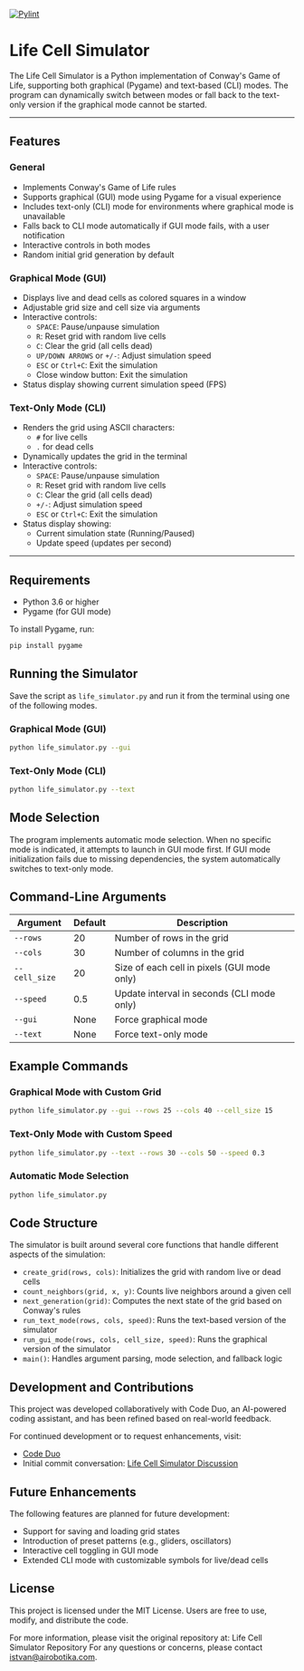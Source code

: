 [![Pylint](https://github.com/mazewalker/lifesim/actions/workflows/pylint.yml/badge.svg)](https://github.com/mazewalker/lifesim/actions/workflows/pylint.yml)

# Life Cell Simulator

The Life Cell Simulator is a Python implementation of Conway's Game of Life, supporting both graphical (Pygame) and text-based (CLI) modes. The program can dynamically switch between modes or fall back to the text-only version if the graphical mode cannot be started.

---

## Features

### General

- Implements Conway's Game of Life rules
- Supports graphical (GUI) mode using Pygame for a visual experience
- Includes text-only (CLI) mode for environments where graphical mode is unavailable
- Falls back to CLI mode automatically if GUI mode fails, with a user notification
- Interactive controls in both modes
- Random initial grid generation by default

### Graphical Mode (GUI)

- Displays live and dead cells as colored squares in a window
- Adjustable grid size and cell size via arguments
- Interactive controls:
  - `SPACE`: Pause/unpause simulation
  - `R`: Reset grid with random live cells
  - `C`: Clear the grid (all cells dead)
  - `UP/DOWN ARROWS` or `+/-`: Adjust simulation speed
  - `ESC` or `Ctrl+C`: Exit the simulation
  - Close window button: Exit the simulation
- Status display showing current simulation speed (FPS)

### Text-Only Mode (CLI)

- Renders the grid using ASCII characters:
  - `#` for live cells
  - `.` for dead cells
- Dynamically updates the grid in the terminal
- Interactive controls:
  - `SPACE`: Pause/unpause simulation
  - `R`: Reset grid with random live cells
  - `C`: Clear the grid (all cells dead)
  - `+/-`: Adjust simulation speed
  - `ESC` or `Ctrl+C`: Exit the simulation
- Status display showing:
  - Current simulation state (Running/Paused)
  - Update speed (updates per second)

---

## Requirements

- Python 3.6 or higher
- Pygame (for GUI mode)

To install Pygame, run:

```bash
pip install pygame
```

## Running the Simulator

Save the script as `life_simulator.py` and run it from the terminal using one of the following modes.

### Graphical Mode (GUI)

```bash
python life_simulator.py --gui
```

### Text-Only Mode (CLI)

```bash
python life_simulator.py --text
```

## Mode Selection

The program implements automatic mode selection. When no specific mode is indicated, it attempts to launch in GUI mode first. If GUI mode initialization fails due to missing dependencies, the system automatically switches to text-only mode.

## Command-Line Arguments

| Argument      | Default | Description                                 |
| ------------- | ------- | ------------------------------------------- |
| `--rows`      | 20      | Number of rows in the grid                  |
| `--cols`      | 30      | Number of columns in the grid               |
| `--cell_size` | 20      | Size of each cell in pixels (GUI mode only) |
| `--speed`     | 0.5     | Update interval in seconds (CLI mode only)  |
| `--gui`       | None    | Force graphical mode                        |
| `--text`      | None    | Force text-only mode                        |

## Example Commands

### Graphical Mode with Custom Grid

```bash
python life_simulator.py --gui --rows 25 --cols 40 --cell_size 15
```

### Text-Only Mode with Custom Speed

```bash
python life_simulator.py --text --rows 30 --cols 50 --speed 0.3
```

### Automatic Mode Selection

```bash
python life_simulator.py
```

## Code Structure

The simulator is built around several core functions that handle different aspects of the simulation:

- `create_grid(rows, cols)`: Initializes the grid with random live or dead cells
- `count_neighbors(grid, x, y)`: Counts live neighbors around a given cell
- `next_generation(grid)`: Computes the next state of the grid based on Conway's rules
- `run_text_mode(rows, cols, speed)`: Runs the text-based version of the simulator
- `run_gui_mode(rows, cols, cell_size, speed)`: Runs the graphical version of the simulator
- `main()`: Handles argument parsing, mode selection, and fallback logic

## Development and Contributions

This project was developed collaboratively with Code Duo, an AI-powered coding assistant, and has been refined based on real-world feedback.

For continued development or to request enhancements, visit:

- [Code Duo](https://chat.openai.com/g/g-RRSEH8DSf-code-duo)
- Initial commit conversation: [Life Cell Simulator Discussion](https://chatgpt.com/share/6761b2f1-6dc8-8011-9801-0b2ac1527973)

## Future Enhancements

The following features are planned for future development:

- Support for saving and loading grid states
- Introduction of preset patterns (e.g., gliders, oscillators)
- Interactive cell toggling in GUI mode
- Extended CLI mode with customizable symbols for live/dead cells

## License

This project is licensed under the MIT License. Users are free to use, modify, and distribute the code.

For more information, please visit the original repository at: Life Cell Simulator Repository
For any questions or concerns, please contact istvan@airobotika.com.
